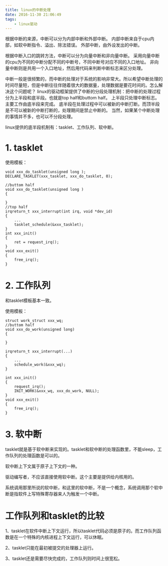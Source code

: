 ```yaml
---
title: linux的中断处理
date: 2016-11-30 21:06:49
tags:
	- linux驱动
---
```



根据中断的来源，中断可以分为内部中断和外部中断。
内部中断来自于cpu内部，如软中断指令、溢出、除法错误。
外部中断，由外设发出的中断。

根据中断入口的跳转方法，中断可以分为向量中断和非向量中断。
采用向量中断的cpu为不同的中断分配不同的中断号，不同中断号对应不同的入口地址。
非向量中断则是共用一个入口地址，然后用代码来判断中断标志来区分处理。

中断一般是很频繁的，而中断的处理对于系统的影响非常大。所以希望中断处理的时间尽量短，但是中断往往伴随着很大的数据量，处理数据是要花时间的。怎么解决这个问题呢？
linux的驱动框架提供了中断的分段处理机制：把中断的处理过程分为上半段和底半段。也就是top half和buttom half。
上半段只处理中断标志。主要工作由底半段来完成。
底半段在处理过程中可以被新的中断打断。而顶半段是不可以被新的中断打断的，处理期间是禁止中断的。
当然，如果某个中断处理的事情并不多，也可以不分段处理。

linux提供的底半段机制有：tasklet、工作队列、软中断。

# 1. tasklet
使用模板：
```
void xxx_do_tasklet(unsigned long );
DECLARE_TASKLET(xxx_tasklet, xxx_do_tasklet, 0);

//buttom half
void xxx_do_tasklet(unsigned long )
{

}
//top half
irqreturn_t xxx_interrupt(int irq, void *dev_id)
{
	...
	tasklet_schedule(&xxx_tasklet);
}
int xxx_init()
{
	ret = request_irq();
}
void xxx_exit()
{
	free_irq();
}
```
# 2. 工作队列 
和tasklet模板基本一致。

使用模板：
```
struct work_struct xxx_wq;
//buttom half
void xxx_do_work(unsigned long)
{
	
}

irqreturn_t xxx_interrupt(...)
{
	...
	schedule_work(&xxx_wq);
}

int xxx_init()
{
	request_irq();
	INIT_WORK(&xxx_wq, xxx_do_work, NULL);
}
void xxx_exit()
{
	free_irq();
}
```
# 3. 软中断
tasklet就是基于软中断来实现的。tasklet和软中断的处理函数里，不能sleep，工作队列的处理函数是可以的。

软中断上下文属于原子上下文的一种。

驱动编写者，不应该直接使用软中断。这个主要是提供给内核用的。

系统调用那里所说的软中断，和这里的软中断，不是一个概念，系统调用那个软中断是指软件上写特殊寄存器来人为触发一个中断。





# 工作队列和tasklet的比较

1、tasklet在软件中断上下文运行，所以tasklet代码必须是原子的。而工作队列函数是在一个特殊的内核进程上下文运行，可以休眠。

2、tasklet只能在最初被提交的处理器上运行。

3、tasklet还是需要尽快完成的，工作队列则时间上很宽松。

